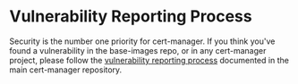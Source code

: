 # Vulnerability Reporting Process

Security is the number one priority for cert-manager. If you think you've
found a vulnerability in the base-images repo, or in any cert-manager
project, please follow the [vulnerability reporting process](https://github.com/cert-manager/cert-manager/blob/master/SECURITY.md)
documented in the main cert-manager repository.
